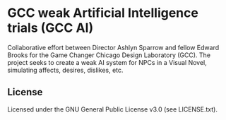 # GCC weak Artificial Intelligence trials (GCC AI)

Collaborative effort between Director Ashlyn Sparrow and fellow Edward Brooks for the Game Changer Chicago Design Laboratory (GCC). The project seeks to create a weak AI system for NPCs in a Visual Novel, simulating affects, desires, dislikes, etc.

## License

Licensed under the GNU General Public License v3.0 (see LICENSE.txt).
